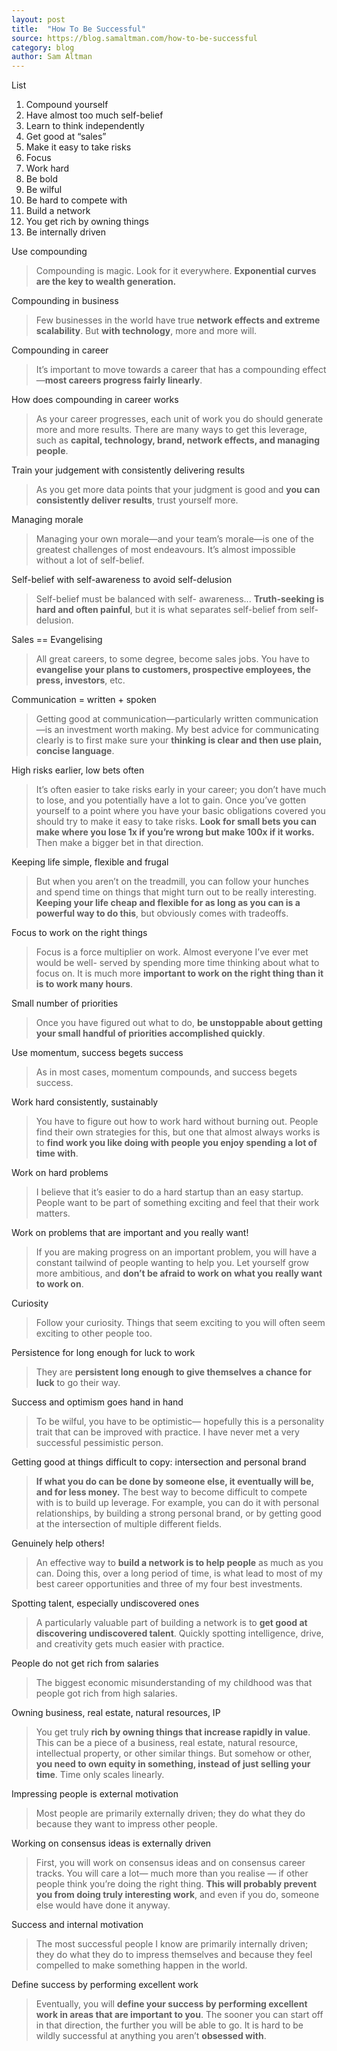 ```yaml
---
layout: post
title:  "How To Be Successful"
source: https://blog.samaltman.com/how-to-be-successful
category: blog
author: Sam Altman
---
```


List

1. Compound yourself
1. Have almost too much self-belief
1. Learn to think independently
1. Get good at “sales”
1. Make it easy to take risks
1. Focus
1. Work hard
1. Be bold
1. Be wilful
1. Be hard to compete with
1. Build a network
1. You get rich by owning things
1. Be internally driven

Use compounding

> Compounding is magic. Look for it everywhere. **Exponential curves are the key to wealth generation.**

Compounding in business

> Few businesses in the world have true **network effects and extreme scalability**. But **with technology**, more and more will.

Compounding in career

> It’s important to move towards a career that has a compounding effect—**most careers progress fairly linearly**.

How does compounding in career works

> As your career progresses, each unit of work you do should generate more and more results. There are many ways to get this leverage, such as **capital, technology, brand, network effects, and managing people**.

Train your judgement with consistently delivering results

> As you get more data points that your judgment is good and **you can consistently deliver results**, trust yourself more.

Managing morale

> Managing your own morale—and your team’s morale—is one of the greatest challenges of most endeavours. It’s almost impossible without a lot of self-belief.

Self-belief with self-awareness to avoid self-delusion

> Self-belief must be balanced with self- awareness... **Truth-seeking is hard and often painful**, but it is what separates self-belief from self-delusion.

Sales == Evangelising

> All great careers, to some degree, become sales jobs. You have to **evangelise your plans to customers, prospective employees, the press, investors**, etc.

Communication = written + spoken

> Getting good at communication—particularly written communication—is an investment worth making. My best advice for communicating clearly is to first make sure your **thinking is clear and then use plain, concise language**.

High risks earlier, low bets often

> It’s often easier to take risks early in your career; you don’t have much to lose, and you potentially have a lot to gain. Once you’ve gotten yourself to a point where you have your basic obligations covered you should try to make it easy to take risks. **Look for small bets you can make where you lose 1x if you’re wrong but make 100x if it works.** Then make a bigger bet in that direction.

Keeping life simple, flexible and frugal

> But when you aren’t on the treadmill, you can follow your hunches and spend time on things that might turn out to be really interesting. **Keeping your life cheap and flexible for as long as you can is a powerful way to do this**, but obviously comes with tradeoffs.

Focus to work on the right things

> Focus is a force multiplier on work. Almost everyone I’ve ever met would be well- served by spending more time thinking about what to focus on. It is much more **important to work on the right thing than it is to work many hours**.

Small number of priorities

> Once you have figured out what to do, **be unstoppable about getting your small handful of priorities accomplished quickly**.

Use momentum, success begets success

> As in most cases, momentum compounds, and success begets success.

Work hard consistently, sustainably

> You have to figure out how to work hard without burning out. People find their own strategies for this, but one that almost always works is to **find work you like doing with people you enjoy spending a lot of time with**.

Work on hard problems

> I believe that it’s easier to do a hard startup than an easy startup. People want to be part of something exciting and feel that their work matters.

Work on problems that are important and you really want!

> If you are making progress on an important problem, you will have a constant tailwind of people wanting to help you. Let yourself grow more ambitious, and **don’t be afraid to work on what you really want to work on**.

Curiosity

> Follow your curiosity. Things that seem exciting to you will often seem exciting to other people too.

Persistence for long enough for luck to work

> They are **persistent long enough to give themselves a chance for luck** to go their way.

Success and optimism goes hand in hand

> To be wilful, you have to be optimistic— hopefully this is a personality trait that can be improved with practice. I have never met a very successful pessimistic person.

Getting good at things difficult to copy: intersection and personal brand

>  **If what you do can be done by someone else, it eventually will be, and for less money.** The best way to become difficult to compete with is to build up leverage. For example, you can do it with personal relationships, by building a strong personal brand, or by getting good at the intersection of multiple different fields.

Genuinely help others!

> An effective way to **build a network is to help people** as much as you can. Doing this, over a long period of time, is what lead to most of my best career opportunities and three of my four best investments.

Spotting talent, especially undiscovered ones

> A particularly valuable part of building a network is to **get good at discovering undiscovered talent**. Quickly spotting intelligence, drive, and creativity gets much easier with practice.

People do not get rich from salaries

> The biggest economic misunderstanding of my childhood was that people got rich from high salaries.

Owning business, real estate, natural resources, IP

> You get truly **rich by owning things that increase rapidly in value**. This can be a piece of a business, real estate, natural resource, intellectual property, or other similar things. But somehow or other, **you need to own equity in something, instead of just selling your time**. Time only scales linearly.

Impressing people is external motivation

> Most people are primarily externally driven; they do what they do because they want to impress other people.

Working on consensus ideas is externally driven

> First, you will work on consensus ideas and on consensus career tracks. You will care a lot— much more than you realise — if other people think you’re doing the right thing. **This will probably prevent you from doing truly interesting work**, and even if you do, someone else would have done it anyway.

Success and internal motivation

> The most successful people I know are primarily internally driven; they do what they do to impress themselves and because they feel compelled to make something happen in the world.

Define success by performing excellent work

> Eventually, you will **define your success by performing excellent work in areas that are important to you**. The sooner you can start off in that direction, the further you will be able to go. It is hard to be wildly successful at anything you aren’t **obsessed with**.
